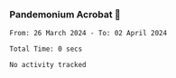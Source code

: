 ### Pandemonium Acrobat 🤸

<!--START_SECTION:waka-->

```all_time
From: 26 March 2024 - To: 02 April 2024

Total Time: 0 secs

No activity tracked
```

<!--END_SECTION:waka-->
